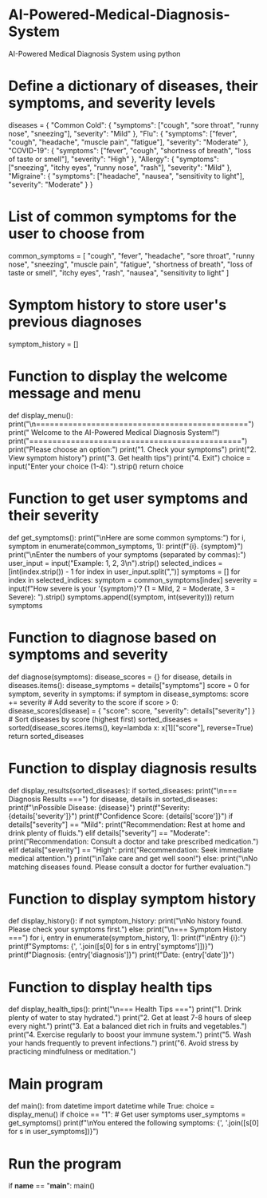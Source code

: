 # AI-Powered-Medical-Diagnosis-System
AI-Powered Medical Diagnosis System using python


# Define a dictionary of diseases, their symptoms, and severity levels
diseases = {
    "Common Cold": {
        "symptoms": ["cough", "sore throat", "runny nose", "sneezing"],
        "severity": "Mild"
    },
    "Flu": {
        "symptoms": ["fever", "cough", "headache", "muscle pain", "fatigue"],
        "severity": "Moderate"
    },
    "COVID-19": {
        "symptoms": ["fever", "cough", "shortness of breath", "loss of taste or smell"],
        "severity": "High"
    },
    "Allergy": {
        "symptoms": ["sneezing", "itchy eyes", "runny nose", "rash"],
        "severity": "Mild"
    },
    "Migraine": {
        "symptoms": ["headache", "nausea", "sensitivity to light"],
        "severity": "Moderate"
    }
}

# List of common symptoms for the user to choose from
common_symptoms = [
    "cough", "fever", "headache", "sore throat", "runny nose", "sneezing",
    "muscle pain", "fatigue", "shortness of breath", "loss of taste or smell",
    "itchy eyes", "rash", "nausea", "sensitivity to light"
]

# Symptom history to store user's previous diagnoses
symptom_history = []

# Function to display the welcome message and menu
def display_menu():
    print("\n==============================================")
    print("  Welcome to the AI-Powered Medical Diagnosis System!")
    print("==============================================")
    print("Please choose an option:")
    print("1. Check your symptoms")
    print("2. View symptom history")
    print("3. Get health tips")
    print("4. Exit")
    choice = input("Enter your choice (1-4): ").strip()
    return choice

# Function to get user symptoms and their severity
def get_symptoms():
    print("\nHere are some common symptoms:")
    for i, symptom in enumerate(common_symptoms, 1):
        print(f"{i}. {symptom}")
    print("\nEnter the numbers of your symptoms (separated by commas):")
    user_input = input("Example: 1, 2, 3\n").strip()
    selected_indices = [int(index.strip()) - 1 for index in user_input.split(",")]
    symptoms = []
    for index in selected_indices:
        symptom = common_symptoms[index]
        severity = input(f"How severe is your '{symptom}'? (1 = Mild, 2 = Moderate, 3 = Severe): ").strip()
        symptoms.append((symptom, int(severity)))
    return symptoms

# Function to diagnose based on symptoms and severity
def diagnose(symptoms):
    disease_scores = {}
    for disease, details in diseases.items():
        disease_symptoms = details["symptoms"]
        score = 0
        for symptom, severity in symptoms:
            if symptom in disease_symptoms:
                score += severity  # Add severity to the score
        if score > 0:
            disease_scores[disease] = {
                "score": score,
                "severity": details["severity"]
            }
    # Sort diseases by score (highest first)
    sorted_diseases = sorted(disease_scores.items(), key=lambda x: x[1]["score"], reverse=True)
    return sorted_diseases

# Function to display diagnosis results
def display_results(sorted_diseases):
    if sorted_diseases:
        print("\n=== Diagnosis Results ===")
        for disease, details in sorted_diseases:
            print(f"\nPossible Disease: {disease}")
            print(f"Severity: {details['severity']}")
            print(f"Confidence Score: {details['score']}")
            if details["severity"] == "Mild":
                print("Recommendation: Rest at home and drink plenty of fluids.")
            elif details["severity"] == "Moderate":
                print("Recommendation: Consult a doctor and take prescribed medication.")
            elif details["severity"] == "High":
                print("Recommendation: Seek immediate medical attention.")
        print("\nTake care and get well soon!")
    else:
        print("\nNo matching diseases found. Please consult a doctor for further evaluation.")

# Function to display symptom history
def display_history():
    if not symptom_history:
        print("\nNo history found. Please check your symptoms first.")
    else:
        print("\n=== Symptom History ===")
        for i, entry in enumerate(symptom_history, 1):
            print(f"\nEntry {i}:")
            print(f"Symptoms: {', '.join([s[0] for s in entry['symptoms']])}")
            print(f"Diagnosis: {entry['diagnosis']}")
            print(f"Date: {entry['date']}")

# Function to display health tips
def display_health_tips():
    print("\n=== Health Tips ===")
    print("1. Drink plenty of water to stay hydrated.")
    print("2. Get at least 7-8 hours of sleep every night.")
    print("3. Eat a balanced diet rich in fruits and vegetables.")
    print("4. Exercise regularly to boost your immune system.")
    print("5. Wash your hands frequently to prevent infections.")
    print("6. Avoid stress by practicing mindfulness or meditation.")

# Main program
def main():
    from datetime import datetime
    while True:
        choice = display_menu()
        if choice == "1":
            # Get user symptoms
            user_symptoms = get_symptoms()
            print(f"\nYou entered the following symptoms: {', '.join([s[0] for s in user_symptoms])}")

          

# Run the program
if __name__ == "__main__":
    main()
